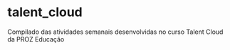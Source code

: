 # talent_cloud
Compilado das atividades semanais desenvolvidas no curso Talent Cloud da PROZ Educação
